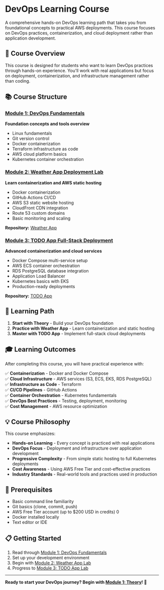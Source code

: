 # DevOps Learning Course

A comprehensive hands-on DevOps learning path that takes you from foundational concepts to practical AWS deployments. This course focuses on DevOps practices, containerization, and cloud deployment rather than application development.

## 🎯 Course Overview

This course is designed for students who want to learn DevOps practices through hands-on experience. You'll work with real applications but focus on deployment, containerization, and infrastructure management rather than coding.

## 📚 Course Structure

### [Module 1: DevOps Fundamentals](./01-theory/README.md)
**Foundation concepts and tools overview**
- Linux fundamentals
- Git version control
- Docker containerization
- Terraform infrastructure as code
- AWS cloud platform basics
- Kubernetes container orchestration

### [Module 2: Weather App Deployment Lab](./02-weather-app-lab/README.md)
**Learn containerization and AWS static hosting**
- Docker containerization
- GitHub Actions CI/CD
- AWS S3 static website hosting
- CloudFront CDN integration
- Route 53 custom domains
- Basic monitoring and scaling

**Repository:** [Weather App](https://github.com/devops-lab-2025/weather-app)

### [Module 3: TODO App Full-Stack Deployment](./03-todo-app-lab/README.md)
**Advanced containerization and cloud services**
- Docker Compose multi-service setup
- AWS ECS container orchestration
- RDS PostgreSQL database integration
- Application Load Balancer
- Kubernetes basics with EKS
- Production-ready deployments

**Repository:** [TODO App](https://github.com/devops-lab-2025/todo-app)

## 🚀 Learning Path

1. **Start with Theory** - Build your DevOps foundation
2. **Practice with Weather App** - Learn containerization and static hosting
3. **Master with TODO App** - Implement full-stack cloud deployments

## 🎓 Learning Outcomes

After completing this course, you will have practical experience with:

✅ **Containerization** - Docker and Docker Compose  
✅ **Cloud Infrastructure** - AWS services (S3, ECS, EKS, RDS PostgreSQL)  
✅ **Infrastructure as Code** - Terraform  
✅ **CI/CD Pipelines** - GitHub Actions  
✅ **Container Orchestration** - Kubernetes fundamentals  
✅ **DevOps Best Practices** - Testing, deployment, monitoring  
✅ **Cost Management** - AWS resource optimization  

## 💡 Course Philosophy

This course emphasizes:
- **Hands-on Learning** - Every concept is practiced with real applications
- **DevOps Focus** - Deployment and infrastructure over application development
- **Progressive Complexity** - From simple static hosting to full Kubernetes deployments
- **Cost Awareness** - Using AWS Free Tier and cost-effective practices
- **Industry Standards** - Real-world tools and practices used in production

## 🔧 Prerequisites

- Basic command line familiarity
- Git basics (clone, commit, push)
- AWS Free Tier account (up to $200 USD in credits) <mcreference link="https://aws.amazon.com/free/?ams%23interactive-card-vertical%23pattern-data-339318104.filter=%257B%2522filters%2522%253A%255B%255D%257D" index="0">0</mcreference>
- Docker installed locally
- Text editor or IDE

## 📋 Getting Started

1. Read through [Module 1: DevOps Fundamentals](./01-theory/README.md)
2. Set up your development environment
3. Begin with [Module 2: Weather App Lab](./02-weather-app-lab/README.md)
4. Progress to [Module 3: TODO App Lab](./03-todo-app-lab/README.md)

---

**Ready to start your DevOps journey? Begin with [Module 1: Theory](./01-theory/README.md)! 🚀**
